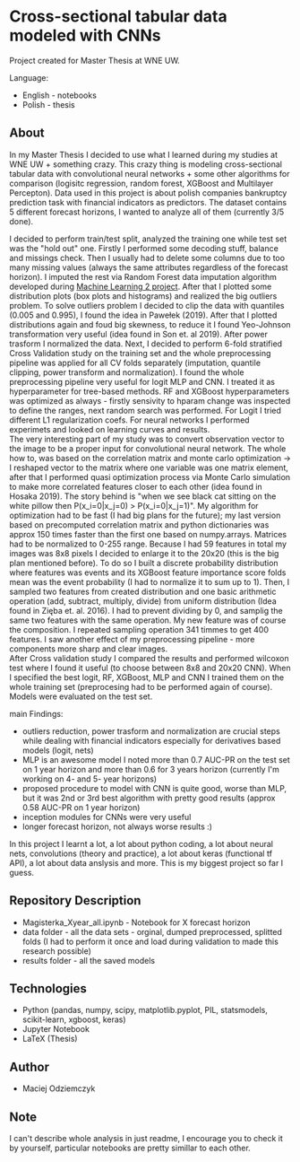 # Cross-sectional tabular data modeled with CNNs
Project created for Master Thesis at WNE UW.

Language:
 - English - notebooks
 - Polish - thesis

## About
In my Master Thesis I decided to use what I learned during my studies at WNE UW + something crazy. This crazy thing is modeling cross-sectional tabular data with convolutional neural networks + some other algorithms for comparison (logisitc regression, random forest, XGBoost and Multilayer Percepton). Data used in this project is about polish companies bankruptcy prediction task with financial indicators as predictors. The dataset contains 5 different forecast horizons, I wanted to analyze all of them (currently 3/5 done). 

I decided to perform train/test split, analyzed the training one while test set was the "hold out" one. Firstly I performed some decoding stuff, balance and missings check. Then I usually had to delete some columns due to too many missing values (always the same attributes regardless of the forecast horizon). I imputed the rest via Random Forest data imputation algorithm developed during [Machine Learning 2 project](https://github.com/maciejodziemczyk/Can-PCA-extract-important-informations-from-non-significant-features-Neurak-Network-case). After that I plotted some distribution plots (box plots and histograms) and realized the big outliers problem. To solve outliers problem 
I decided to clip the data with quantiles (0.005 and 0.995), I found the idea in Pawełek (2019). After that I plotted distributions again and foud big skewness, to reduce it I found Yeo-Johnson transformation very useful (idea found in Son et. al 2019). After power trasform I normalized the data. Next, I decided to perform 6-fold stratified Cross Validation study on the training set and the whole preprocessing pipeline was applied for all CV folds separately (imputation, quantile clipping, power transform and normalization). 
I found the whole preprocessing pipeline very useful for logit MLP and CNN. I treated it as hyperparameter for tree-based methods. RF and XGBoost hyperparameters was optimized as always - firstly sensivity to hparam change was inspected to define the ranges, next random search was performed. For Logit I tried different L1 regularization coefs. For neural networks I performed experimets and looked on learning curves and results. <br>
The very interesting part of my study was to convert observation vector to the image to be a proper input for convolutional neural network. The whole how to, was based on the correlation matrix and monte carlo optimization -> I reshaped vector to the matrix where one variable was one matrix element, after that I performed quasi optimization process via Monte Carlo simulation to make more correlated features closer to each other (idea found in Hosaka 2019). The story behind is "when we see black cat sitting on the white pillow then P(x_i=0|x_j=0) > P(x_i=0|x_j=1)". My algorithm for optimization had to be fast (I had big plans for the future); my last version based on precomputed correlation matrix and python dictionaries was approx 150 times faster than the first one based on numpy.arrays. Matrices had to be normalized to 0-255 range. Because I had 59 features in total my images was 8x8 pixels I decided to enlarge it to the 20x20 (this is the big plan mentioned before). To do so I built a discrete probability distribution where features was events and its XGBoost feature importance score folds mean was the event probability (I had to normalize it to sum up to 1). Then, I sampled two features from created distribution and one basic arithmetic operation (add, subtract, multiply, divide) from uniform distribution (Idea found in Zięba et. al. 2016).
I had to prevent dividing by 0, and samplig the same two features with the same operation. My new feature was of course the composition. I repeated sampling operation 341 timmes to get 400 features. I saw another effect of my preprocessing pipeline - more components more sharp and clear images. <br>
After Cross validation study I compared the results and performed wilcoxon test where I found it useful (to choose between 8x8 and 20x20 CNN). When I specified the best logit, RF, XGBoost, MLP and CNN I trained them on the whole training set (preprocesing had to be performed again of course). Models were evaluated on the test set.

main Findings:
 - outliers reduction, power trasform and normalization are crucial steps while dealing with financial indicators especially for derivatives based models (logit, nets)
 - MLP is an awesome model I noted more than 0.7 AUC-PR on the test set on 1 year horizon and more than 0.6 for 3 years horizon (currently I'm working on 4- and 5- year horizons)
 - proposed procedure to model with CNN is quite good, worse than MLP, but it was 2nd or 3rd best algorithm with pretty good results (approx 0.58 AUC-PR on 1 year horizon) 
 - inception modules for CNNs were very useful
 - longer forecast horizon, not always worse results :)

In this project I learnt a lot, a lot about python coding, a lot about neural nets, convolutions (theory and practice), a lot about keras (functional tf API), a lot about data anslysis and more. This is my biggest project so far I guess.

## Repository Description
 - Magisterka_Xyear_all.ipynb - Notebook for X forecast horizon
 - data folder - all the data sets - orginal, dumped preprocessed, splitted folds (I had to perform it once and load during validation to made this research possible)
 - results folder - all the saved models

## Technologies
 - Python (pandas, numpy, scipy, matplotlib.pyplot, PIL, statsmodels, scikit-learn, xgboost, keras)
 - Jupyter Notebook
 - LaTeX (Thesis)

## Author
 - Maciej Odziemczyk

## Note
I can't describe whole analysis in just readme, I encourage you to check it by yourself, particular notebooks are pretty simillar to each other. 
